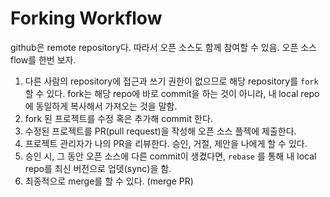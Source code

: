 # Forking Workflow

github은 remote repository다. 따라서 오픈 소스도 함께 참여할 수 있음. 오픈 소스 flow를 한번 보자.

1. 다른 사람의 repository에 접근과 쓰기 권한이 없으므로 해당 repository를 `fork` 할 수 있다. fork는 해당 repo에 바로 commit을 하는 것이 아니라, 내 local repo에 동일하게 복사해서 가져오는 것을 말함.
2. fork 된 프로젝트를 수정 혹은 추가해 commit 한다.
3. 수정된 프로젝트를 PR(pull request)을 작성해 오픈 소스 플젝에 제출한다.
4. 프로젝트 관리자가 나의 PR을 리뷰한다. 승인, 거절, 제안을 나에게 할 수 있다.
5. 승인 시, 그 동안 오픈 소스에 다른 commit이 생겼다면, `rebase` 를 통해 내 local repo를 최신 버전으로 업뎃(sync)을 함.
6. 최종적으로 merge를 할 수 있다. (merge PR)

